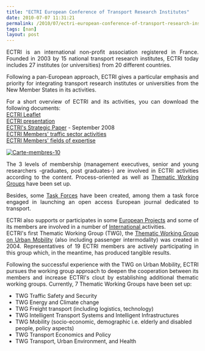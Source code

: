 ```yaml
---
title: "ECTRI European Conference of Transport Research Institutes"
date: 2010-07-07 11:31:21
permalink: /2010/07/ectri-european-conference-of-transport-research-institutes.html
tags: [nan]
layout: post
---
```


<p style="text-align: justify">ECTRI is an international non-profit association registered in France. Founded in 2003 by 15 national transport research institutes, ECTRI today includes 27 institutes (or universities) from 20 different countries. </p> <p style="text-align: justify">Following a pan-European approach, ECTRI gives a particular emphasis and priority for integrating transport research institutes or universities from the New Member States in its activities.</p> <p style="text-align: justify">For a short overview of ECTRI and its activities, you can download the following documents:<br /><a href="../Documents/About/ECTRI-leaflet2008.pdf" target="_blank">ECTRI Leaflet</a><br /><a href="../Documents/About/ECTRI_OverviewJune2010.pdf" target="_blank">ECTRI presentation</a><br /><a href="../Documents/Publications/Strategic-documents/ECTRI-Strategic-Paper_September-2008.pdf" target="_blank">ECTRI's Strategic Paper</a> - September 2008<br /><a href="../Documents/About/ECTRI Traffic Sector Activities May 2010.pdf" target="_blank">ECTRI Members' traffic sector activities</a><br /><a href="../Documents/About/ECTRI Fields of expertise May 2010.pdf" target="_blank">ECTRI Members' fields of expertise</a></p> <p style="text-align: justify"><a href="https://gabrielplassat.github.io/transportsdufutur/wp-content/uploads/sites/6/old/6a0120a66d2ad4970b013485429190970c-pi.jpg" rel="lightbox"><img alt="Carte-membres-10" border="0" class="asset asset-image at-xid-6a0120a66d2ad4970b013485429190970c " src="/wp-content/uploads/sites/6/old/6a0120a66d2ad4970b013485429190970c-500pi.jpg" title="Carte-membres-10" /></a> <br /> </p>  <!--more-->  <p style="text-align: justify">The 3 levels of membership (management executives, senior and young researchers -graduates, post graduates-) are involved in ECTRI activities according to the content. Process-oriented as well as <a href="Working-Groups.htm">Thematic Working Groups</a> have been set up.</p> <p style="text-align: justify">Besides, some <a href="Task-Forces.htm">Task Forces</a> have been created, among them a task force engaged in launching an open access European journal dedicated to transport.</p> <p style="text-align: justify">ECTRI also supports or participates in some <a href="Projects.htm">European Projects</a> and some of its members are involved in a number of <a href="Interfacing.htm">International </a>activities. <br />ECTRI's first Thematic Working Group (TWG), the <a href="WGsTWGs/TWGA.htm">Thematic Working Group on Urban Mobility</a> (also including passenger intermodality) was created in 2004. Representatives of 19 ECTRI members are actively participating in this group which, in the meantime, has produced tangible results.</p> <p style="text-align: justify">Following the successful experience with the TWG on Urban Mobility, ECTRI pursues the working group approach to deepen the cooperation between its members and increase ECTRI's clout by establishing additional thematic working groups. Currently, 7 Thematic Working Groups have been set up: <a href="WGsTWGs/TWGB.htm"></a></p> <ul> <li>TWG Traffic Safety and Security </li> <li>TWG Energy and Climate change </li> <li>TWG Freight transport (including logistics, technology) </li> <li>TWG Intelligent Transport Systems and Intelligent Infrastructures </li> <li>TWG Mobility (socio-economic, demographic i.e. elderly and disabled people, policy aspects) </li> <li>TWG Transport Economics and Policy </li> <li>TWG Transport, Urban Environment, and Health </li> </ul>
